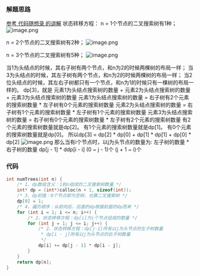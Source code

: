 ### 解题思路
[参考 代码随想录 的讲解](https://mp.weixin.qq.com/s/8VE8pDrGxTf8NEVYBDwONw)
状态转移方程：
n = 1个节点的二叉搜索树有1种；
![image.png](https://pic.leetcode-cn.com/1621576106-aOkIVZ-image.png)

n = 2个节点的二叉搜索树有2种；
![image.png](https://pic.leetcode-cn.com/1621576116-cNVeRb-image.png)

n = 3个节点的二叉搜索树有5种；
![image.png](https://pic.leetcode-cn.com/1621576156-qblPvv-image.png)

当1为头结点的时候，其右子树有两个节点，和n为2的时候两棵树的布局一样；
当3为头结点的时候，其左子树有两个节点，和n为2的时候两棵树的布局一样；
当2位头结点的时候，其左右子树都只有一个节点，和n为1的时候只有一棵树的布局一样的。
dp[3]，就是 元素1为头结点搜索树的数量 + 元素2为头结点搜索树的数量 + 元素3为头结点搜索树的数量
元素1为头结点搜索树的数量 = 右子树有2个元素的搜索树数量 * 左子树有0个元素的搜索树数量
元素2为头结点搜索树的数量 = 右子树有1个元素的搜索树数量 * 左子树有1个元素的搜索树数量
元素3为头结点搜索树的数量 = 右子树有0个元素的搜索树数量 * 左子树有2个元素的搜索树数量
有2个元素的搜索树数量就是dp[2]。
有1个元素的搜索树数量就是dp[1]。
有0个元素的搜索树数量就是dp[0]。
所以dp[3] = dp[2] * dp[0] + dp[1] * dp[1] + dp[0] * dp[2]
![image.png](https://pic.leetcode-cn.com/1621576341-gIJWTh-image.png)
那么当有i个节点时，以j为头节点的数量为:
左子树的数量   *  右子树的数量
dp[j - 1]     *  ddp[i - i]
(0 ~ j - 1)个    (j + 1 ~ i)个

### 代码
```c
int numTrees(int n) {
    /* 1、dp数组含义：1到n组成的二叉搜索树数量 */
    int* dp = (int*)calloc(n + 1, sizeof(int));
    /* 3、dp初值：0个节点即为空树，也算二叉搜索树 */
    dp[0] = 1;
    /* 4、遍历顺序：从前向后，后面的dp根据前面的dp而来 */
    for (int i = 1; i <= n; i++) {
        /* 2、状态转移方程：dp[i]为i个节点组成的数量 */
        for (int j = 1; j <= i; j++) {
            /* 2、状态转移方程：dp[j-1]所有以j为头节点的左子树数量 
             * dp[i - j]所有以j为头节点的右子树数量 
             */
            dp[i] += dp[j - 1] * dp[i - j];
        }
    }
    return dp[n];
}
```
